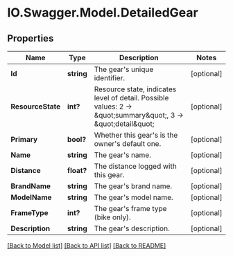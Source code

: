 # IO.Swagger.Model.DetailedGear
## Properties

Name | Type | Description | Notes
------------ | ------------- | ------------- | -------------
**Id** | **string** | The gear&#39;s unique identifier. | [optional] 
**ResourceState** | **int?** | Resource state, indicates level of detail. Possible values: 2 -&gt; \&quot;summary\&quot;, 3 -&gt; \&quot;detail\&quot; | [optional] 
**Primary** | **bool?** | Whether this gear&#39;s is the owner&#39;s default one. | [optional] 
**Name** | **string** | The gear&#39;s name. | [optional] 
**Distance** | **float?** | The distance logged with this gear. | [optional] 
**BrandName** | **string** | The gear&#39;s brand name. | [optional] 
**ModelName** | **string** | The gear&#39;s model name. | [optional] 
**FrameType** | **int?** | The gear&#39;s frame type (bike only). | [optional] 
**Description** | **string** | The gear&#39;s description. | [optional] 

[[Back to Model list]](../README.md#documentation-for-models) [[Back to API list]](../README.md#documentation-for-api-endpoints) [[Back to README]](../README.md)

